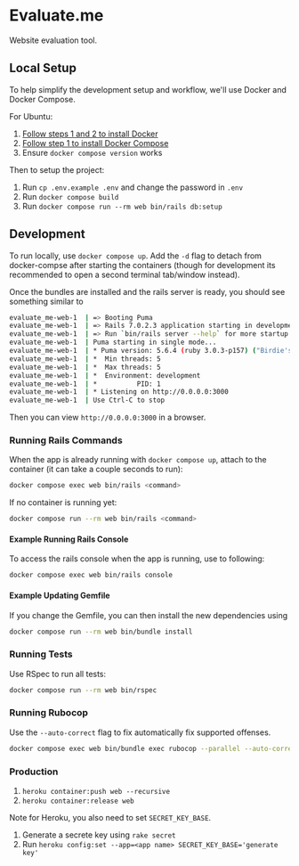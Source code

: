# Evaluate.me

Website evaluation tool.

## Local Setup

To help simplify the development setup and workflow, we'll use Docker and Docker Compose.

For Ubuntu:

1. [Follow steps 1 and 2 to install Docker](https://www.digitalocean.com/community/tutorials/how-to-install-and-use-docker-on-ubuntu-20-04)
2. [Follow step 1 to install Docker Compose](https://www.digitalocean.com/community/tutorials/how-to-install-and-use-docker-compose-on-ubuntu-20-04)
3. Ensure `docker compose version` works

Then to setup the project:

1. Run `cp .env.example .env` and change the password in `.env`
2. Run `docker compose build`
3. Run `docker compose run --rm web bin/rails db:setup`

## Development

To run locally, use `docker compose up`. Add the `-d` flag to detach from docker-compse after starting the containers (though for development its recommended to open a second terminal tab/window instead).

Once the bundles are installed and the rails server is ready, you should see something similar to

```bash
evaluate_me-web-1  | => Booting Puma
evaluate_me-web-1  | => Rails 7.0.2.3 application starting in development 
evaluate_me-web-1  | => Run `bin/rails server --help` for more startup options
evaluate_me-web-1  | Puma starting in single mode...
evaluate_me-web-1  | * Puma version: 5.6.4 (ruby 3.0.3-p157) ("Birdie's Version")
evaluate_me-web-1  | *  Min threads: 5
evaluate_me-web-1  | *  Max threads: 5
evaluate_me-web-1  | *  Environment: development
evaluate_me-web-1  | *          PID: 1
evaluate_me-web-1  | * Listening on http://0.0.0.0:3000
evaluate_me-web-1  | Use Ctrl-C to stop
```

Then you can view `http://0.0.0.0:3000` in a browser.

### Running Rails Commands

When the app is already running with `docker compose up`, attach to the container (it can take a couple seconds to run):

```bash
docker compose exec web bin/rails <command>
```

If no container is running yet:

```bash
docker compose run --rm web bin/rails <command>
```

#### Example Running Rails Console

To access the rails console when the app is running, use to following:

```bash
docker compose exec web bin/rails console
```

#### Example Updating Gemfile

If you change the Gemfile, you can then install the new dependencies using

```bash
docker compose run --rm web bin/bundle install
```

### Running Tests

Use RSpec to run all tests:

```bash
docker compose run --rm web bin/rspec
```

### Running Rubocop

Use the `--auto-correct` flag to fix automatically fix supported offenses.

```bash
docker compose exec web bin/bundle exec rubocop --parallel --auto-correct
```

### Production

1. `heroku container:push web --recursive`
2. `heroku container:release web`

Note for Heroku, you also need to set `SECRET_KEY_BASE`.

1. Generate a secrete key using `rake secret`
2. Run `heroku config:set --app=<app name> SECRET_KEY_BASE='generate key'`
